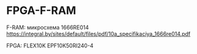 # FPGA-F-RAM

F-RAM: микросхема 1666RE014
https://integral.by/sites/default/files/pdf/10a_specifikaciya_1666re014.pdf

FPGA: FLEX10K EPF10K50RI240-4

